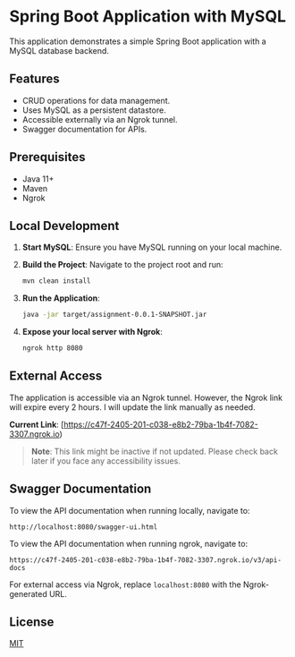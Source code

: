 # Spring Boot Application with MySQL

This application demonstrates a simple Spring Boot application with a MySQL database backend.

## Features

- CRUD operations for data management.
- Uses MySQL as a persistent datastore.
- Accessible externally via an Ngrok tunnel.
- Swagger documentation for APIs.

## Prerequisites

- Java 11+
- Maven
- Ngrok

## Local Development

1. **Start MySQL**:
   Ensure you have MySQL running on your local machine.

2. **Build the Project**:
   Navigate to the project root and run:
   ```bash
   mvn clean install
   ```

3. **Run the Application**:
   ```bash
   java -jar target/assignment-0.0.1-SNAPSHOT.jar
   ```

4. **Expose your local server with Ngrok**:
   ```bash
   ngrok http 8080
   ```

## External Access

The application is accessible via an Ngrok tunnel. However, the Ngrok link will expire every 2 hours. I will update the link manually as needed.

**Current Link**: [https://c47f-2405-201-c038-e8b2-79ba-1b4f-7082-3307.ngrok.io)


> **Note**: This link might be inactive if not updated. Please check back later if you face any accessibility issues.

## Swagger Documentation

To view the API documentation when running locally, navigate to:
```
http://localhost:8080/swagger-ui.html
```
To view the API documentation when running ngrok, navigate to:
```
https://c47f-2405-201-c038-e8b2-79ba-1b4f-7082-3307.ngrok.io/v3/api-docs
```

For external access via Ngrok, replace `localhost:8080` with the Ngrok-generated URL.

## License

[MIT](https://choosealicense.com/licenses/mit/)
